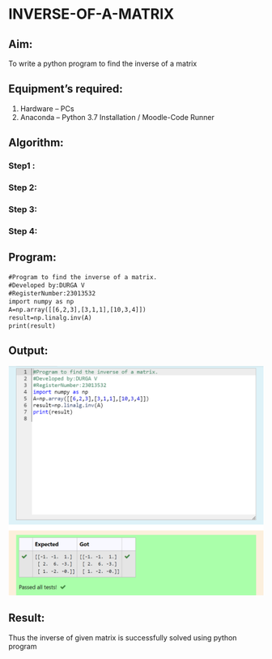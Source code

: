 # INVERSE-OF-A-MATRIX
## Aim:
To write a python program to find the inverse of a matrix
## Equipment’s required:
1. 	Hardware – PCs
2. 	Anaconda – Python 3.7 Installation / Moodle-Code Runner
## Algorithm:
### Step1 : 
### Step 2: 
### Step 3: 
### Step 4: 

## Program:
```
#Program to find the inverse of a matrix.
#Developed by:DURGA V 
#RegisterNumber:23013532
import numpy as np 
A=np.array([[6,2,3],[3,1,1],[10,3,4]])
result=np.linalg.inv(A)
print(result)

```
## Output:
![Alt text](<Screenshot 2023-12-17 013206.png>)

## Result:
Thus the inverse of given matrix is successfully solved using python program

